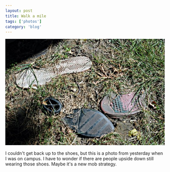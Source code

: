 ```yaml
---
layout: post
title: Walk a mile
tags: ['photos']
category: 'blog'
---
```


![Shoes :: Nikon D70 : 1/160s : f/14 : ISO 200](/media/2004/09/shoes.jpg)

I couldn't get back up to the shoes, but this is a photo from yesterday
when I was on campus. I have to wonder if there are people upside down
still wearing those shoes. Maybe it's a new mob strategy.

